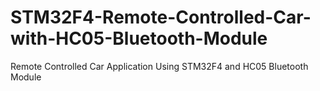 # STM32F4-Remote-Controlled-Car-with-HC05-Bluetooth-Module
 Remote Controlled Car Application Using STM32F4 and HC05 Bluetooth Module
